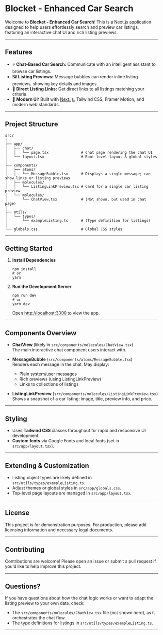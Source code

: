 # Blocket - Enhanced Car Search

Welcome to **Blocket - Enhanced Car Search**! This is a Next.js application designed to help users effortlessly search and preview car listings, featuring an interactive chat UI and rich listing previews.

---

## Features

- ⚡ **Chat-Based Car Search:** Communicate with an intelligent assistant to browse car listings.
- 🖼️ **Listing Previews:** Message bubbles can render inline listing previews, showing key details and images.
- 🔗 **Direct Listing Links:** Get direct links to all listings matching your criteria.
- 💎 **Modern UI:** Built with [Next.js](https://nextjs.org/), Tailwind CSS, Framer Motion, and modern web standards.

---

## Project Structure

    src/
    │
    ├── app/
    │   ├── chat/
    │   │   └── page.tsx               # Chat page rendering the chat UI
    │   └── layout.tsx                 # Root-level layout & global styles
    │
    ├── components/
    │   ├── atoms/
    │   │   └── MessageBubble.tsx      # Displays a single message; can show links or listing previews
    │   ├── molecules/
    │   │   └── ListingLinkPreview.tsx # Card for a single car listing preview
    │   └── molecules/
    │       └── ChatView.tsx           # (Not shown, but used in chat page)
    │
    ├── utils/
    │   └── types/
    │       └── exampleListing.ts      # (Type definition for listings)
    │
    └── globals.css                    # Global CSS styles

---

## Getting Started

1. **Install Dependencies**

       npm install
       # or
       yarn

2. **Run the Development Server**

       npm run dev
       # or
       yarn dev

   Open [http://localhost:3000](http://localhost:3000) to view the app.

---

## Components Overview

- **ChatView** (likely in `src/components/molecules/ChatView.tsx`)  
  The main interactive chat component users interact with.

- **MessageBubble** (`src/components/atoms/MessageBubble.tsx`)  
  Renders each message in the chat. May display:
  - Plain system/user messages
  - Rich previews (using ListingLinkPreview)
  - Links to collections of listings

- **ListingLinkPreview** (`src/components/molecules/ListingLinkPreview.tsx`)  
  Shows a snapshot of a car listing: image, title, preview info, and price.

---

## Styling

- Uses **Tailwind CSS** classes throughout for rapid and responsive UI development.
- **Custom fonts** via Google Fonts and local fonts (set in `src/app/layout.tsx`).

---

## Extending & Customization

- Listing object types are likely defined in `src/utils/types/exampleListing.ts`.
- Adjust themes or global styles in `src/app/globals.css`.
- Top-level page layouts are managed in `src/app/layout.tsx`.

---

## License

This project is for demonstration purposes. For production, please add licensing information and necessary legal documents.

---

## Contributing

Contributions are welcome! Please open an issue or submit a pull request if you'd like to help improve this project.

---

## Questions?

If you have questions about how the chat logic works or want to adapt the listing preview to your own data, check:
- The `src/components/molecules/ChatView.tsx` file (not shown here), as it orchestrates the chat flow.
- The type definitions for listings in `src/utils/types/exampleListing.ts`.

---
